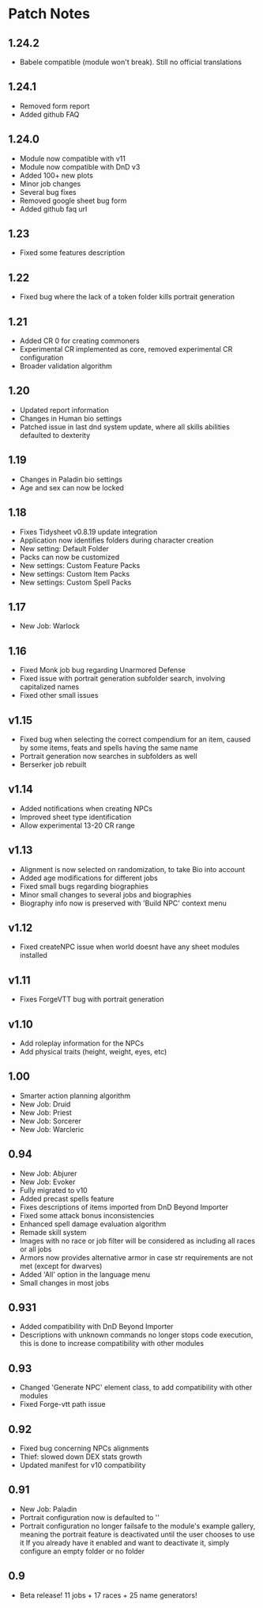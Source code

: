 # Patch Notes

## 1.24.2

-   Babele compatible (module won't break). Still no official translations

## 1.24.1

-   Removed form report
-   Added github FAQ

## 1.24.0

-   Module now compatible with v11
-   Module now compatible with DnD v3
-   Added 100+ new plots
-   Minor job changes
-   Several bug fixes
-   Removed google sheet bug form
-   Added github faq url

## 1.23

-   Fixed some features description

## 1.22

-   Fixed bug where the lack of a token folder kills portrait generation

## 1.21

-   Added CR 0 for creating commoners
-   Experimental CR implemented as core, removed experimental CR configuration
-   Broader validation algorithm

## 1.20

-   Updated report information
-   Changes in Human bio settings
-   Patched issue in last dnd system update, where all skills abilities defaulted to dexterity

## 1.19

-   Changes in Paladin bio settings
-   Age and sex can now be locked

## 1.18

-   Fixes Tidysheet v0.8.19 update integration
-   Application now identifies folders during character creation
-   New setting: Default Folder
-   Packs can now be customized
-   New settings: Custom Feature Packs
-   New settings: Custom Item Packs
-   New settings: Custom Spell Packs

## 1.17

-   New Job: Warlock

## 1.16

-   Fixed Monk job bug regarding Unarmored Defense
-   Fixed issue with portrait generation subfolder search, involving capitalized names
-   Fixed other small issues

## v1.15

-   Fixed bug when selecting the correct compendium for an item, caused by some items, feats and spells having the same name
-   Portrait generation now searches in subfolders as well
-   Berserker job rebuilt

## v1.14

-   Added notifications when creating NPCs
-   Improved sheet type identification
-   Allow experimental 13-20 CR range

## v1.13

-   Alignment is now selected on randomization, to take Bio into account
-   Added age modifications for different jobs
-   Fixed small bugs regarding biographies
-   Minor small changes to several jobs and biographies
-   Biography info now is preserved with 'Build NPC' context menu

## v1.12

-   Fixed createNPC issue when world doesnt have any sheet modules installed

## v1.11

-   Fixes ForgeVTT bug with portrait generation

## v1.10

-   Add roleplay information for the NPCs
-   Add physical traits (height, weight, eyes, etc)

## 1.00

-   Smarter action planning algorithm
-   New Job: Druid
-   New Job: Priest
-   New Job: Sorcerer
-   New Job: Warcleric

## 0.94

-   New Job: Abjurer
-   New Job: Evoker
-   Fully migrated to v10
-   Added precast spells feature
-   Fixes descriptions of items imported from DnD Beyond Importer
-   Fixed some attack bonus inconsistencies
-   Enhanced spell damage evaluation algorithm
-   Remade skill system
-   Images with no race or job filter will be considered as including all races or all jobs
-   Armors now provides alternative armor in case str requirements are not met (except for dwarves)
-   Added 'All' option in the language menu
-   Small changes in most jobs

## 0.931

-   Added compatibility with DnD Beyond Importer
-   Descriptions with unknown commands no longer stops code execution, this is done to increase compatibility with other modules

## 0.93

-   Changed 'Generate NPC' element class, to add compatibility with other modules
-   Fixed Forge-vtt path issue

## 0.92

-   Fixed bug concerning NPCs alignments
-   Thief: slowed down DEX stats growth
-   Updated manifest for v10 compatibility

## 0.91

-   New Job: Paladin
-   Portrait configuration now is defaulted to ''
-   Portrait configuration no longer failsafe to the module's example gallery, meaning the portrait feature is deactivated until the user chooses to use it
    If you already have it enabled and want to deactivate it, simply configure an empty folder or no folder

## 0.9

-   Beta release! 11 jobs + 17 races + 25 name generators!
